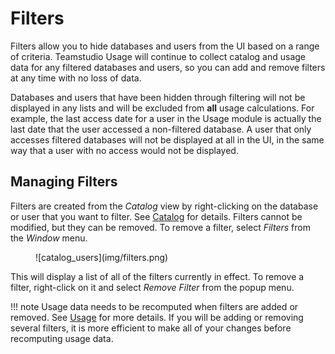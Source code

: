 # Filters

Filters allow you to hide databases and users from the UI based on a range of criteria. Teamstudio Usage will continue to collect catalog and usage data for any filtered databases and users, so you can add and remove filters at any time with no loss of data.

Databases and users that have been hidden through filtering will not be displayed in any lists and will be excluded from **all** usage calculations. For example, the last access date for a user in the Usage module is actually the last date that the user accessed a non-filtered database. A user that only accesses filtered databases will not be displayed at all in the UI, in the same way that a user with no access would not be displayed.

## Managing Filters
Filters are created from the *Catalog* view by right-clicking on the database or user that you want to filter. See [Catalog](catalog.md#filters) for details. Filters cannot be modified, but they can be removed. To remove a filter, select *Filters* from the *Window* menu.

<figure markdown="1">
![catalog_users](img/filters.png)
</figure>

This will display a list of all of the filters currently in effect. To remove a filter, right-click on it and select *Remove Filter* from the popup menu.

!!! note
    Usage data needs to be recomputed when filters are added or removed. See [Usage](usage.md#performance) for more details. If you will be adding or removing several filters, it is more efficient to make all of your changes before recomputing usage data.